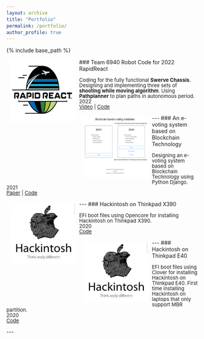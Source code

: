 ```yaml
---
layout: archive
title: "Portfolio"
permalink: /portfolio/
author_profile: true
---
```


{% include base_path %}

<!--
{% for post in site.portfolio %}
  {% include archive-single.html %}
{% endfor %}
-->

<img style="float: left; margin:5px 10px" src="/images/portfolio/rapidreact_logo.png" width="170" height="160">
### Team 6940 Robot Code for 2022 RapidReact
<p style="line-height:1.0">
<font size="2">
Coding for the fully functional <strong>Swerve Chassis</strong>. Designing and implementing three sets of <strong> shooting while moving algorithm</strong>. Using <strong>Pathplanner</strong> to plan paths in autonomous period.<br />
2022 <br />
<a href="https://www.google.com">Video</a> |
<a href="https://github.com/Team6940/2022RapidReact">Code</a>
<br />
</font>
</p>
---

<img style="float: left; margin:5px 10px" src="/images/portfolio/e_voting_blockchain.png" width="170" height="160">
### An e-voting system based on Blockchain Technology
<p style="line-height:1.0">
<font size="2">
Designing an e-voting system based on Blockchain Technology using Python Django.<br />
2021 <br />
<a href="https://mendax1234.github.io/files/pdf/an_electronic_voting_system_based_on_blockchain.pdf">Paper</a> |
<a href="https://github.com/mendax1234/Blockchain-based-E-Voting-Simulation">Code</a>
<br />
</font>
</p>
---

<img style="float: left; margin:5px 10px" src="/images/portfolio/hackintosh.png" width="170" height="160">
### Hackintosh on Thinkpad X390
<p style="line-height:1.0">
<font size="2">
EFI boot files using Opencore for installing Hackintosh on Thinkpad X390. <br />
2020 <br />
<a href="https://github.com/mendax1234/ThinkpadX390-Opencore-EFI">Code</a>
<br />
</font>
</p>
---

<img style="float: left; margin:5px 10px" src="/images/portfolio/hackintosh.png" width="170" height="160">
### Hackintosh on Thinkpad E40
<p style="line-height:1.0">
<font size="2">
EFI boot files using Clover for installing Hackintosh on Thinkpad E40. First time installing Hackintosh on laptops that only support MBR partition. <br />
2020 <br />
<a href="https://github.com/mendax1234/ThinkPadE40-Clover-EFI">Code</a>
<br />
</font>
</p>
---

